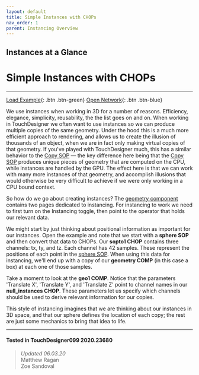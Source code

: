 ```yaml
---
layout: default
title: Simple Instances with CHOPs
nav_order: 1
parent: Instancing Overview
---
```


## Instances at a Glance
# Simple Instances with CHOPs 

*****

[Load Example](?remoteTox=https://github.com/mir-lab/touchdesigner-instancing-examples-code/raw/main/tox/001-overview/container_simple_instances_with_chops.tox){: .btn .btn-green} [Open Network](?openNetwork=True){: .btn .btn-blue}

We use instances when working in 3D for a number of reasons. Efficiency, elegance, simplicity, reusability, the the list goes on and on. When working in TouchDesigner we often want to use instances so we can produce multiple copies of the same geometry. Under the hood this is a much more efficient approach to rendering, and allows us to create the illusion of thousands of an object, when we are in fact only making virtual copies of that geometry. If you've played with TouchDesigner much, this has a similar behavior to the [Copy SOP](https://docs.derivative.ca/Copy_SOP) — the key difference here being that the [Copy SOP](https://docs.derivative.ca/Copy_SOP) produces unique pieces of geometry that are computed on the CPU, while instances are handled by the GPU. The effect here is that we can work with many more instances of that geometry, and accomplish illusions that would otherwise be very difficult to achieve if we were only working in a CPU bound context.

So how do we go about creating instances? The [geometry component](https://docs.derivative.ca/Geometry_COMP) contains two pages dedicated to instancing. For instancing to work we need to first turn on the Instancing toggle, then point to the operator that holds our relevant data.

We might start by just thinking about positional information as important for our instances. Open the example and note that we start with a **sphere SOP** and then convert that data to CHOPs. Our **sopto1 CHOP** contains three channels: tx, ty, and tz. Each channel has 42 samples. These represent the positions of each point in the [sphere SOP](https://docs.derivative.ca/Sphere_SOP). When using this data for instancing, we'll end up with a copy of our **geometry COMP** (in this case a box) at each one of those samples.

Take a moment to look at the **geo1 COMP**. Notice that the parameters 'Translate X', 'Translate Y', and 'Translate Z' point to channel names in our **null_instances CHOP**. These parameters let us specify which channels should be used to derive relevant information for our copies.

This style of instancing imagines that we are thinking about our instances in 3D space, and that our sphere defines the location of each copy; the rest are just some mechanics to bring that idea to life.

---

#### Tested in TouchDesigner099 2020.23680 
>*Updated 06.03.20*  
Matthew Ragan  
Zoe Sandoval  